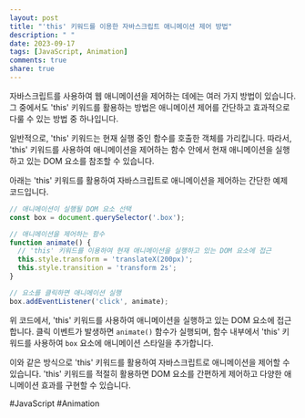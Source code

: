 ```yaml
---
layout: post
title: "'this' 키워드를 이용한 자바스크립트 애니메이션 제어 방법"
description: " "
date: 2023-09-17
tags: [JavaScript, Animation]
comments: true
share: true
---
```


자바스크립트를 사용하여 웹 애니메이션을 제어하는 데에는 여러 가지 방법이 있습니다. 그 중에서도 'this' 키워드를 활용하는 방법은 애니메이션 제어를 간단하고 효과적으로 다룰 수 있는 방법 중 하나입니다. 

일반적으로, 'this' 키워드는 현재 실행 중인 함수를 호출한 객체를 가리킵니다. 따라서, 'this' 키워드를 사용하여 애니메이션을 제어하는 함수 안에서 현재 애니메이션을 실행하고 있는 DOM 요소를 참조할 수 있습니다.

아래는 'this' 키워드를 활용하여 자바스크립트로 애니메이션을 제어하는 간단한 예제 코드입니다.

```javascript
// 애니메이션이 실행될 DOM 요소 선택
const box = document.querySelector('.box');

// 애니메이션을 제어하는 함수
function animate() {
  // 'this' 키워드를 이용하여 현재 애니메이션을 실행하고 있는 DOM 요소에 접근
  this.style.transform = 'translateX(200px)';
  this.style.transition = 'transform 2s';
}

// 요소를 클릭하면 애니메이션 실행
box.addEventListener('click', animate);
```

위 코드에서, 'this' 키워드를 사용하여 애니메이션을 실행하고 있는 DOM 요소에 접근합니다. 클릭 이벤트가 발생하면 `animate()` 함수가 실행되며, 함수 내부에서 'this' 키워드를 사용하여 `box` 요소에 애니메이션 스타일을 추가합니다.

이와 같은 방식으로 'this' 키워드를 활용하여 자바스크립트로 애니메이션을 제어할 수 있습니다. 'this' 키워드를 적절히 활용하면 DOM 요소를 간편하게 제어하고 다양한 애니메이션 효과를 구현할 수 있습니다.

#JavaScript #Animation